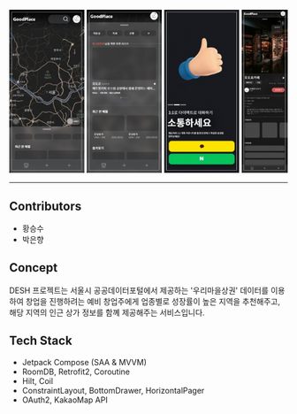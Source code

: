 ![](document/desh-thumbnail.jpg)

---

## Contributors
- 황승수
- 박은향


## Concept
DESH 프로젝트는 서울시 공공데이터포털에서 제공하는 '우리마을상권' 데이터를 이용하여
창업을 진행하려는 예비 창업주에게 업종별로 성장률이 높은 지역을 추천해주고, 해당 지역의 인근 상가 정보를 함꼐 
제공해주는 서비스입니다.


## Tech Stack
- Jetpack Compose (SAA & MVVM)
- RoomDB, Retrofit2, Coroutine
- Hilt, Coil
- ConstraintLayout, BottomDrawer, HorizontalPager
- OAuth2, KakaoMap API